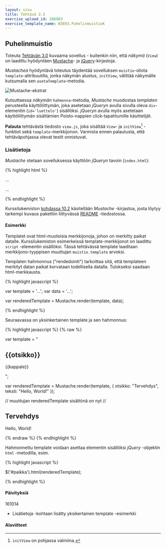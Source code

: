 ```yaml
---
layout: sivu
title: Tehtävä 3.3
exercise_upload_id: 286903
exercise_template_name: W3E03.PuhelinmuistioK
---
```


## Puhelinmuistio 

Toteuta [Tehtävän 3.0](../tehtava30) kuvaama sovellus - kuitenkin niin, että *näkymä* (`View`) on laadittu hyödyntäen 
[Mustache](https://github.com/janl/mustache.js)- ja 
[jQuery](http://jquery.com)-kirjastoja.

*Mustachea* hyödyntävä toteutus täydentää sovelluksen `muistio`-oliota `template`-attribuutilla, jonka näkymän alustus, `initView`, välittää näkymälle kutsumalla sen `asetaTemplate`-metodia. 

![Mustache-ekstrat](../img/mustache_ext_33.png "Mustache-ekstrat")

Kutsuttaessa *näkymän* `hahmonna`-metodia, *Mustache* muodostaa *templaten* perusteella käyttöliittymän, joka asetetaan *jQueryn* avulla sivulla oleva `div`-elementin (`id='luettelo'`) sisällöksi. *jQueryn* avulla myös asetetaan käyttöliittymän sisältämien Poisto-nappien click-tapahtumille käsittelijät.

**Palauta** tehtävästä tiedosto `view.js`, joka sisältää `View`- ja `initView`[^1] -funktiot sekä `template`-merkkijonon. Varmista ennen palautusta, että tehtäväpohjassa olevat testit onnistuvat.

[^1]: `initView` on pohjassa valmiina.


### Lisätietoja

*Mustache* otetaan sovelluksessa käyttöön *jQueryn* tavoin (`index.html`):

{% highlight html %}

<body>
  
  ...
              
  <div id="luettelo"></div>
        
  <script src="https://code.jquery.com/jquery-2.2.4.min.js"></script>
  <script src="https://cdnjs.cloudflare.com/ajax/libs/mustache.js/2.2.1/mustache.min.js">
  </script>

  <script src="js/app.js"></script>  
  
  ...      

</body>

{% endhighlight %}

Kurssilukemiston [kohdassa 10.2][kohta-10.2] käsitellään  *Mustache* -kirjastoa, josta löytyy tarkempi kuvaus pakettiin liittyvässä [README][mustache] -tiedostossa.

[kohta-10.2]: {{site.baseurl}}/weso/#10.2-N%C3%A4kym%C3%A4templatet-ja-Mustache.js
[mustache]: https://github.com/janl/mustache.js/blob/master/README.md

#### Esimerkki

Templatet ovat html-muotoisia merkkijonoja, johon on merkitty paikat datalle. Kurssilukemiston esimerkeissä template-merkkijonot on laadittu `script` -elementin sisällöksi. Tässä tehtävässä template laaditaan merkkijono-tyyppisen muuttujan `muistio.template` arvoksi. 

Templaten hahmonnus ("rendedointi") tarkoittaa sitä, että templateen merkityt datan paikat korvataan todellisella datalla. Tulokseksi saadaan html-merkkausta.

{% highlight javascript %}

var template = '...';
var data = '...';

var renderedTemplate = Mustache.render(template, data);

{% endhighlight %}

Seuraavassa on yksinkertainen template ja sen hahmonnus:

{% highlight javascript %}
{% raw %}

var template = "<h2>{{otsikko}}</h2><p>{{kappale}}</p>";

var renderedTemplate = Mustache.render(template, {
  otsikko: "Tervehdys",
  teksti: "Hello, World!"
});

// muuttujan renderedTemplate sisältönä on nyt
// <h2>Tervehdys</h2><p>Hello, World!</p>

{% endraw %}
{% endhighlight %}

Hahmonnettu template voidaan asettaa elementin sisällöksi *jQuery* -objektin `html` -metodilla, esim.

{% highlight javascript %}

  $('#paikka').html(renderedTemplate);

{% endhighlight %}
 

#### Päivityksiä

161014

* Lisätietoja -kohtaan lisätty yksikertainen template -esimerkki


#### Alaviitteet

